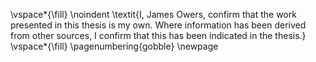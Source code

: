 <!-- This page is for an official declaration. -->


\vspace*{\fill}
\noindent
\textit{I, James Owers, confirm that the work presented in this thesis is my own. Where
information has been derived from other sources, I confirm that this has been indicated
in the thesis.}
\vspace*{\fill}
\pagenumbering{gobble}
\newpage
